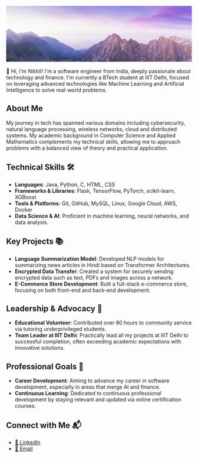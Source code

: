 ![Programming and Software Development](SecondBanner.png)

👋 Hi, I'm Nikhil! I'm a software engineer from India, deeply passionate about technology and finance. I'm currently a BTech student at IIIT Delhi, focused on leveraging advanced technologies like Machine Learning and Artificial Intelligence to solve real-world problems.

## About Me
My journey in tech has spanned various domains including cybersecurity, natural language processing, wireless networks, cloud and distributed systems. My academic background in Computer Science and Applied Mathematics complements my technical skills, allowing me to approach problems with a balanced view of theory and practical application. 

## Technical Skills 🛠️
- **Languages**: Java, Python, C, HTML, CSS
- **Frameworks & Libraries**: Flask, TensorFlow, PyTorch, scikit-learn, XGBoost
- **Tools & Platforms**: Git, GitHub, MySQL, Linux, Google Cloud, AWS, Docker
- **Data Science & AI**: Proficient in machine learning, neural networks, and data analysis.

## Key Projects 📚
- **Language Summarization Model**: Developed NLP models for summarizing news articles in Hindi based on Transformer Architectures.
- **Encrypted Data Transfer**: Created a system for securely sending encrypted data such as text, PDFs and images across a network.
- **E-Commerce Store Development**: Built a full-stack e-commerce store, focusing on both front-end and back-end development.

## Leadership & Advocacy 🌟
- **Educational Volunteer**: Contributed over 80 hours to community service via tutoring underprivileged students.
- **Team Leader at IIIT Delhi**: Practically lead all my projects at IIIT Delhi to successful completion, often exceeding academic expectations with innovative solutions.

## Professional Goals 🚀
- **Career Development**: Aiming to advance my career in software development, especially in areas that merge AI and finance.
- **Continuous Learning**: Dedicated to continuous professional development by staying relevant and updated via online certification courses.

## Connect with Me 📬
- [🔗 LinkedIn](https://www.linkedin.com/in/-nikhil-suri/)
- [📧 Email](mailto:nikhil21268@iiitd.ac.in)

